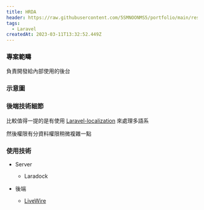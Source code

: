 ```yaml
---
title: HRDA
header: https://raw.githubusercontent.com/5SMNOONMS5/portfolio/main/resources/projects/hrda/hrda1.png
tags:
  - Laravel
createdAt: 2023-03-11T13:32:52.449Z
---
```


### 專案範疇

負責開發給內部使用的後台

### 示意圖

<smart-figure src="https://raw.githubusercontent.com/5SMNOONMS5/portfolio/main/resources/projects/hrda/hrda2.png"></smart-figure>

### 後端技術細節

比較值得一提的是有使用 [Laravel-localization](https://github.com/mcamara/laravel-localization) 來處理多語系

然後權限有分資料權限稍微複雜一點

### 使用技術

* Server
  * Laradock

* 後端
  * [LiveWire](https://laravel-livewire.com/)
